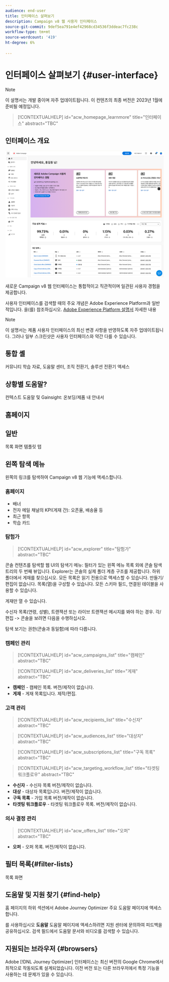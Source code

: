 ```yaml
---
audience: end-user
title: 인터페이스 살펴보기
description: Campaign v8 웹 사용자 인터페이스
source-git-commit: 9def5ea791e4ef42968cd34536f3ddeac7fc238c
workflow-type: tm+mt
source-wordcount: '419'
ht-degree: 6%

---
```


# 인터페이스 살펴보기 {#user-interface}

>[!NOTE]
>
>이 설명서는 개발 중이며 자주 업데이트됩니다. 이 컨텐츠의 최종 버전은 2023년 1월에 준비될 예정입니다.

>[!CONTEXTUALHELP]
>id="acw_homepage_learnmore"
>title="인터페이스"
>abstract="TBC"

## 인터페이스 개요

![](assets/home.png)

새로운 Campaign v8 웹 인터페이스는 통합적이고 직관적이며 일관된 사용자 경험을 제공합니다.

사용자 인터페이스를 검색할 때의 주요 개념은 Adobe Experience Platform과 일반적입니다. 을(를) 참조하십시오. [Adobe Experience Platform 설명서](https://experienceleague.adobe.com/docs/experience-platform/landing/platform-ui/ui-guide.html#adobe-experience-platform-ui-guide) 자세한 내용

>[!NOTE]
>
>이 설명서는 제품 사용자 인터페이스의 최신 변경 사항을 반영하도록 자주 업데이트됩니다. 그러나 일부 스크린샷은 사용자 인터페이스와 약간 다를 수 있습니다.


<!--
* console + web interface (overview, why use each of them)
* web UI made up of read-only lists that can be configured, show how to add columns
-->

## 통합 셸

커뮤니티 학습 자료, 도움말 센터, 조직 전환기, 솔루션 전환기 액세스

<!--
Org / Sub-org switcher to switch between instances. Only one for Alpha. Later: intermerdiate screen with Control Panel (beta). if v8 + ACS with one card per ACS instance. Maybe quickly explain the menu for Alpha?
-->

## 상황별 도움말?

컨텍스트 도움말 및 Gainsight: 온보딩/제품 내 안내서

## 홈페이지

## 일반

목록 화면 템플릿 탭

## 왼쪽 탐색 메뉴

왼쪽의 링크를 탐색하여 Campaign v8 웹 기능에 액세스합니다.

### 홈페이지

* 배너
* 전자 메일 채널의 KPI(게재 간): 오픈율, 배송율 등
* 최근 항목
* 학습 카드

<!--
show global KPIs, recent items + left menu to access features)
CONTROL PANEL not alpha
Global report not alpha
-->

### 탐험가

>[!CONTEXTUALHELP]
>id="acw_explorer"
>title="탐험가"
>abstract="TBC"

콘솔 컨텐츠를 탐색할 웹 UI의 탐색기 메뉴: 필터가 있는 왼쪽 메뉴 목록 외에 콘솔 탐색 트리의 두 번째 뷰입니다. Explorer는 콘솔의 실제 폴더 계층 구조를 제공합니다. 하위 폴더에서 게재를 찾으십시오. 모든 목록은 읽기 전용으로 액세스할 수 있습니다. 만들기/편집이 없습니다. 목록(열)을 구성할 수 있습니다. 모든 스키마 필드, 연결된 테이블을 사용할 수 있습니다.

게재만 열 수 있습니다.

수신자 목록(연령, 성별), 트랜잭션 또는 라이브 트랜잭션 메시지를 봐야 하는 경우. 각/편집 -> 콘솔을 보려면 다음을 수행하십시오.

탐색 보기는 권한(콘솔과 동일함)에 따라 다릅니다.

### 캠페인 관리

>[!CONTEXTUALHELP]
>id="acw_campaigns_list"
>title="캠페인"
>abstract="TBC"

>[!CONTEXTUALHELP]
>id="acw_deliveries_list"
>title="게재"
>abstract="TBC"

* **캠페인** - 캠페인 목록. 버전/제작이 없습니다.
* **게재** - 게재 목록입니다. 제작/편집.

### 고객 관리

>[!CONTEXTUALHELP]
>id="acw_recipients_list"
>title="수신자"
>abstract="TBC"

>[!CONTEXTUALHELP]
>id="acw_audiences_list"
>title="대상자"
>abstract="TBC"

>[!CONTEXTUALHELP]
>id="acw_subscriptions_list"
>title="구독 목록"
>abstract="TBC"

>[!CONTEXTUALHELP]
>id="acw_targeting_workflow_list"
>title="타겟팅 워크플로우"
>abstract="TBC"

* **수신자** - 수신자 목록 버전/제작이 없습니다.
* **대상** - 대상자 목록입니다. 버전/제작이 없습니다.
* **구독 목록** - 가입 목록 버전/제작이 없습니다.
* **타겟팅 워크플로우** - 타겟팅 워크플로우 목록. 버전/제작이 없습니다.

### 의사 결정 관리

>[!CONTEXTUALHELP]
>id="acw_offers_list"
>title="오퍼"
>abstract="TBC"

* **오퍼** - 오퍼 목록. 버전/제작이 없습니다.

## 필터 목록{#filter-lists}

목록 화면

## 도움말 및 지원 찾기 {#find-help}

홈 페이지의 하위 섹션에서 Adobe Journey Optimizer 주요 도움말 페이지에 액세스합니다.

를 사용하십시오 **도움말** 도움말 페이지에 액세스하려면 지원 센터에 문의하여 피드백을 공유하십시오. 검색 필드에서 도움말 문서와 비디오를 검색할 수 있습니다.

## 지원되는 브라우저 {#browsers}

Adobe [!DNL Journey Optimizer] 인터페이스는 최신 버전의 Google Chrome에서 최적으로 작동되도록 설계되었습니다. 이전 버전 또는 다른 브라우저에서 특정 기능을 사용하는 데 문제가 있을 수 있습니다.

